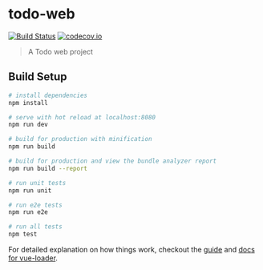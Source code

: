 # todo-web
[![Build Status](https://travis-ci.org/chicking/todo-web.svg?branch=master)](https://travis-ci.org/chicking/todo-web) [![codecov.io](https://codecov.io/github/chicking/todo-web/coverage.svg?branch=master)](https://codecov.io/github/chicking/todo-web?branch=master)

> A Todo web project

## Build Setup

``` bash
# install dependencies
npm install

# serve with hot reload at localhost:8080
npm run dev

# build for production with minification
npm run build

# build for production and view the bundle analyzer report
npm run build --report

# run unit tests
npm run unit

# run e2e tests
npm run e2e

# run all tests
npm test
```

For detailed explanation on how things work, checkout the [guide](http://vuejs-templates.github.io/webpack/) and [docs for vue-loader](http://vuejs.github.io/vue-loader).
